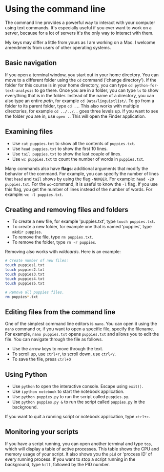 # Using the command line

The command line provides a powerful way to interact with your computer using text
commands. It's especially useful if you ever want to work on a server, because for
a lot of servers it's the only way to interact with them.

My keys may differ a little from yours as I am working on a Mac. I welcome
amendments from users of other operating systems.

## Basic navigation

If you open a terminal window, you start out in your home directory. You can move
to a different folder using the `cd` command ('change directory'). If the folder
for this course is in your home directory, you can type `cd python-for-text-analysis`
to go there. Once you are in a folder, you can type `ls` to show everything that
is in the folder. Instead of the name of a directory, you can also type an entire
*path*, for example `cd Data/linguistlist/`. To go from a folder to its parent
folder, type `cd ..`. This also works with multiple directories, for example
`cd ../../..` goes three levels up. If you want to see the folder you are in,
use `open .`. This will open the Finder application.

## Examining files

* Use `cat puppies.txt` to show all the contents of `puppies.txt`.
* Use `head puppies.txt` to show the first 10 lines.
* Use `tail puppies.txt` to show the last couple of lines.
* Use `wc puppies.txt` to count the number of words in `puppies.txt`.

Many commands also have **flags**: additional arguments that modify the behavior
of the command. For example, you can specify the number of lines that `head` and
`tail` shows by using the flag `-NUMBER`. For example: `head -20 puppies.txt`.
For the `wc`-command, it is useful to know the `-l` flag. If you use this flag,
you get the number of lines instead of the number of words. For example:
`wc -l puppies.txt`.

## Creating and removing files and folders

* To create a new file, for example 'puppies.txt', type `touch puppies.txt`.
* To create a new folder, for example one that is named 'puppies', type `mkdir puppies`.
* To remove the file, type `rm puppies.txt`.
* To remove the folder, type `rm -r puppies`.

Removing also works with *wildcards*. Here is an example:

```bash
# Create number of new files:
touch puppies1.txt
touch puppies2.txt
touch puppies3.txt
touch puppies4.txt
touch puppies5.txt

# Remove all puppies files.
rm puppies*.txt
```

## Editing files from the command line

One of the simplest command line editors is `nano`. You can open it using the
`nano` command or, if you want to open a specific file, specify the filename.
For example, `nano puppies.txt` opens `puppies.txt` and allows you to edit the
file. You can navigate through the file as follows.

* Use the arrow keys to move through the text.
* To scroll up, use `ctrl+Y`, to scroll down, use `ctrl+V`.
* To save the file, press `ctrl+O`

## Using Python

* Use `python` to open the interactive console. Escape using `exit()`.
* Use `ipython notebook` to start the notebook application.
* Use `python puppies.py` to run the script called `puppies.py`.
* Use `python puppies.py &` to run the script called `puppies.py` in the background.

If you want to quit a running script or notebook application, type `ctrl+c`.

## Monitoring your scripts

If you have a script running, you can open another terminal and type `top`, which
will display a table of active processes. This table shows the CPU and memory usage
of your script. It also shows you the `pid` or 'process ID' of every running process.
If you want to stop a script running in the background, type `kill`, followed by
the PID number.
